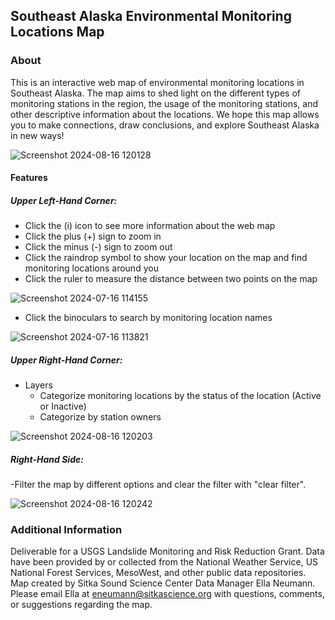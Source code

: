 ## Southeast Alaska Environmental Monitoring Locations Map

### About
This is an interactive web map of environmental monitoring locations in Southeast Alaska. The map aims to shed light on the different types of monitoring stations in the region, the usage of the monitoring stations, and other descriptive information about the locations. We hope this map allows you to make connections, draw conclusions, and explore Southeast Alaska in new ways! 

![Screenshot 2024-08-16 120128](https://github.com/user-attachments/assets/626628af-8695-4784-a241-ce5f33d11417)

#### Features
##### Upper Left-Hand Corner: 
- Click the (i) icon to see more information about the web map
- Click the plus (+) sign to zoom in
- Click the minus (-) sign to zoom out
- Click the raindrop symbol to show your location on the map and find monitoring locations around you
- Click the ruler to measure the distance between two points on the map
  
![Screenshot 2024-07-16 114155](https://github.com/user-attachments/assets/33991910-5859-4267-b350-fe167f599be5)

- Click the binoculars to search by monitoring location names
  
![Screenshot 2024-07-16 113821](https://github.com/user-attachments/assets/e30fc4f9-23ab-42ff-8a9e-fff353a96230)

##### Upper Right-Hand Corner:
- Layers
  - Categorize monitoring locations by the status of the location (Active or Inactive)
  - Categorize by station owners
    
![Screenshot 2024-08-16 120203](https://github.com/user-attachments/assets/c06eb2bf-a651-4a3f-8e2f-ec3d227a6e89)

##### Right-Hand Side:
-Filter the map by different options and clear the filter with "clear filter".

![Screenshot 2024-08-16 120242](https://github.com/user-attachments/assets/2ac2209a-6044-44fd-bac3-391c0d34c65c)

### Additional Information
Deliverable for a USGS Landslide Monitoring and Risk Reduction Grant. Data have been provided by or collected from the National Weather Service, US National Forest Services, MesoWest, and other public data repositories. Map created by Sitka Sound Science Center Data Manager Ella Neumann. Please email Ella at eneumann@sitkascience.org with questions, comments, or suggestions regarding the map. 
